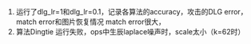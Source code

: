 1. 运行了dlg_lr=1和dlg_lr=0.1，记录各算法的accuracy，攻击的DLG error，match error和图片恢复情况
   match error很大，
2. 算法Dingtie 运行失败，ops中生辰laplace噪声时，scale太小（k=62时）